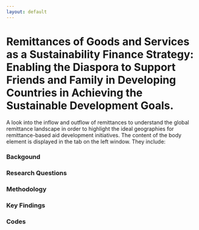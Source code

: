 ```yaml
---
layout: default
---
```


# Remittances of Goods and Services as a Sustainability Finance Strategy: Enabling the Diaspora to Support Friends and Family in Developing Countries in Achieving the Sustainable Development Goals. 

A look into the inflow and outflow of remittances to understand the global remittance landscape in order to highlight the ideal geographies for remittance-based aid development initiatives. The content of the body element is displayed in the tab on the left window. They include:

### Backgound
### Research Questions
### Methodology
### Key Findings
### Codes
